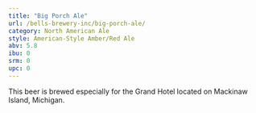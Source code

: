 ```yaml
---
title: "Big Porch Ale"
url: /bells-brewery-inc/big-porch-ale/
category: North American Ale
style: American-Style Amber/Red Ale
abv: 5.8
ibu: 0
srm: 0
upc: 0
---
```

This beer is brewed especially for the Grand Hotel located on Mackinaw Island, Michigan.
